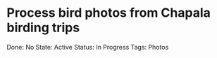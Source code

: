 # Process bird photos from Chapala birding trips

Done: No
State: Active
Status: In Progress
Tags: Photos